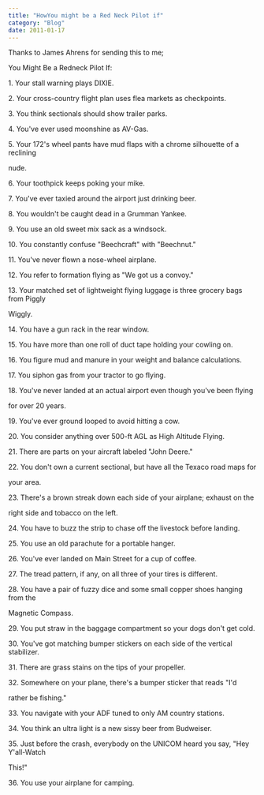 ```yaml
---
title: "HowYou might be a Red Neck Pilot if"
category: "Blog"
date: 2011-01-17
---
```



Thanks to James Ahrens for sending this to me;

You Might Be a Redneck Pilot If: 

1\. Your stall warning plays DIXIE. 

2\. Your cross-country flight plan uses flea markets as checkpoints. 

3\. You think sectionals should show trailer parks. 

4\. You've ever used moonshine as AV-Gas. 

5\. Your 172's wheel pants have mud flaps with a chrome silhouette of a reclining

nude. 

6\. Your toothpick keeps poking your mike. 

7\. You've ever taxied around the airport just drinking beer. 

8\. You wouldn't be caught dead in a Grumman Yankee. 

9\. You use an old sweet mix sack as a windsock. 

10\. You constantly confuse "Beechcraft" with "Beechnut." 

11\. You've never flown a nose-wheel airplane. 

12\. You refer to formation flying as "We got us a convoy." 

13\. Your matched set of lightweight flying luggage is three grocery bags from Piggly

Wiggly. 

14\. You have a gun rack in the rear window. 

15\. You have more than one roll of duct tape holding your cowling on. 

16\. You figure mud and manure in your weight and balance calculations. 

17\. You siphon gas from your tractor to go flying. 

18\. You've never landed at an actual airport even though you've been flying

for over 20 years. 

19\. You've ever ground looped to avoid hitting a cow. 

20\. You consider anything over 500-ft AGL as High Altitude Flying. 

21\. There are parts on your aircraft labeled "John Deere." 

22\. You don't own a current sectional, but have all the Texaco road maps for

your area. 

23\. There's a brown streak down each side of your airplane; exhaust on the 

right side and tobacco on the left. 

24\. You have to buzz the strip to chase off the livestock before landing. 

25\. You use an old parachute for a portable hanger. 

26\. You've ever landed on Main Street for a cup of coffee. 

27\. The tread pattern, if any, on all three of your tires is different. 

28\. You have a pair of fuzzy dice and some small copper shoes hanging from the 

Magnetic Compass. 

29\. You put straw in the baggage compartment so your dogs don't get cold. 

30\. You've got matching bumper stickers on each side of the vertical stabilizer.

31\. There are grass stains on the tips of your propeller. 

32\. Somewhere on your plane, there's a bumper sticker that reads "I'd

rather be fishing." 

33\. You navigate with your ADF tuned to only AM country stations. 

34\. You think an ultra light is a new sissy beer from Budweiser. 

35\. Just before the crash, everybody on the UNICOM heard you say, "Hey Y'all-Watch

This!" 

36\. You use your airplane for camping.